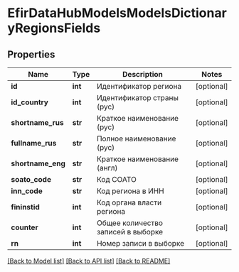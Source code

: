 # EfirDataHubModelsModelsDictionaryRegionsFields

## Properties
Name | Type | Description | Notes
------------ | ------------- | ------------- | -------------
**id** | **int** | Идентификатор региона | [optional] 
**id_country** | **int** | Идентификатор страны (рус) | [optional] 
**shortname_rus** | **str** | Краткое наименование (рус) | [optional] 
**fullname_rus** | **str** | Полное наименование (рус) | [optional] 
**shortname_eng** | **str** | Краткое наименование (англ) | [optional] 
**soato_code** | **str** | Код СОАТО | [optional] 
**inn_code** | **str** | Код региона в ИНН | [optional] 
**fininstid** | **int** | Код органа власти региона | [optional] 
**counter** | **int** | Общее количество записей в выборке | [optional] 
**rn** | **int** | Номер записи в выборке | [optional] 

[[Back to Model list]](../README.md#documentation-for-models) [[Back to API list]](../README.md#documentation-for-api-endpoints) [[Back to README]](../README.md)


